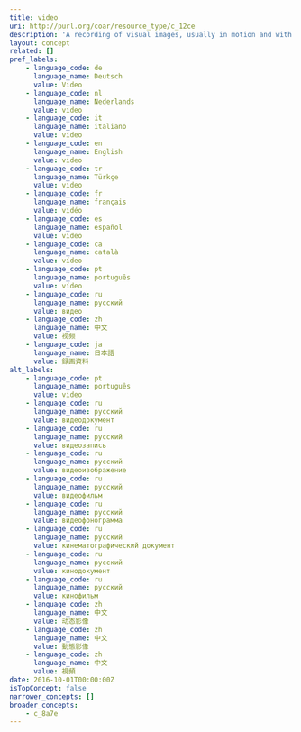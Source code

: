 ```yaml
---
title: video
uri: http://purl.org/coar/resource_type/c_12ce
description: 'A recording of visual images, usually in motion and with sound accompaniment. [Source: http://www.ifla.org/files/assets/cataloguing/isbd/isbd-cons_20110321.pdf ]'
layout: concept
related: []
pref_labels:
    - language_code: de
      language_name: Deutsch
      value: Video
    - language_code: nl
      language_name: Nederlands
      value: video
    - language_code: it
      language_name: italiano
      value: video
    - language_code: en
      language_name: English
      value: video
    - language_code: tr
      language_name: Türkçe
      value: video
    - language_code: fr
      language_name: français
      value: vidéo
    - language_code: es
      language_name: español
      value: vídeo
    - language_code: ca
      language_name: català
      value: vídeo
    - language_code: pt
      language_name: português
      value: vídeo
    - language_code: ru
      language_name: русский
      value: видео
    - language_code: zh
      language_name: 中文
      value: 视频
    - language_code: ja
      language_name: 日本語
      value: 録画資料
alt_labels:
    - language_code: pt
      language_name: português
      value: video
    - language_code: ru
      language_name: русский
      value: видеодокумент
    - language_code: ru
      language_name: русский
      value: видеозапись
    - language_code: ru
      language_name: русский
      value: видеоизображение
    - language_code: ru
      language_name: русский
      value: видеофильм
    - language_code: ru
      language_name: русский
      value: видеофонограмма
    - language_code: ru
      language_name: русский
      value: кинематографический документ
    - language_code: ru
      language_name: русский
      value: кинодокумент
    - language_code: ru
      language_name: русский
      value: кинофильм
    - language_code: zh
      language_name: 中文
      value: 动态影像
    - language_code: zh
      language_name: 中文
      value: 動態影像
    - language_code: zh
      language_name: 中文
      value: 視頻
date: 2016-10-01T00:00:00Z
isTopConcept: false
narrower_concepts: []
broader_concepts:
    - c_8a7e
---
```


